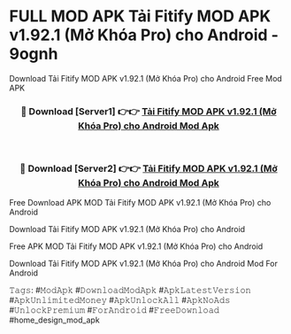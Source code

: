 # FULL MOD APK Tải Fitify MOD APK v1.92.1 (Mở Khóa Pro) cho Android - 9ognh
Download Tải Fitify MOD APK v1.92.1 (Mở Khóa Pro) cho Android Free Mod APK

<div align="center">
<h3>🔴 Download [Server1] 👉👉 <a href="https://apk-comot.site?title=Tải_Fitify_MOD_APK_v1.92.1_(Mở_Khóa_Pro)_cho_Android">Tải Fitify MOD APK v1.92.1 (Mở Khóa Pro) cho Android Mod Apk</a></h3><br>

<h3>🔴 Download [Server2] 👉👉 <a href="https://apk-comot.site?title=Tải_Fitify_MOD_APK_v1.92.1_(Mở_Khóa_Pro)_cho_Android">Tải Fitify MOD APK v1.92.1 (Mở Khóa Pro) cho Android Mod Apk</a></h3>
</div>


Free Download APK MOD Tải Fitify MOD APK v1.92.1 (Mở Khóa Pro) cho Android

Download Tải Fitify MOD APK v1.92.1 (Mở Khóa Pro) cho Android 

Free APK MOD Tải Fitify MOD APK v1.92.1 (Mở Khóa Pro) cho Android 

Download Tải Fitify MOD APK v1.92.1 (Mở Khóa Pro) cho Android Mod For Android

𝚃𝚊𝚐𝚜: #𝙼𝚘𝚍𝙰𝚙𝚔 #𝙳𝚘𝚠𝚗𝚕𝚘𝚊𝚍𝙼𝚘𝚍𝙰𝚙𝚔 #𝙰𝚙𝚔𝙻𝚊𝚝𝚎𝚜𝚝𝚅𝚎𝚛𝚜𝚒𝚘𝚗 #𝙰𝚙𝚔𝚄𝚗𝚕𝚒𝚖𝚒𝚝𝚎𝚍𝙼𝚘𝚗𝚎𝚢 #𝙰𝚙𝚔𝚄𝚗𝚕𝚘𝚌𝚔𝙰𝚕𝚕 #𝙰𝚙𝚔𝙽𝚘𝙰𝚍𝚜 #𝚄𝚗𝚕𝚘𝚌𝚔𝙿𝚛𝚎𝚖𝚒𝚞𝚖 #𝙵𝚘𝚛𝙰𝚗𝚍𝚛𝚘𝚒𝚍 #𝙵𝚛𝚎𝚎𝙳𝚘𝚠𝚗𝚕𝚘𝚊𝚍 #home_design_mod_apk